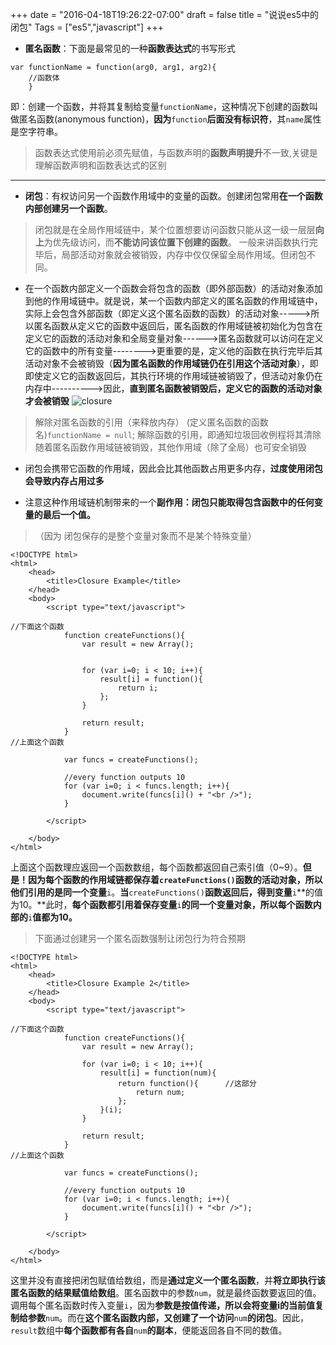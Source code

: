 +++
date = "2016-04-18T19:26:22-07:00"
draft = false
title = "说说es5中的闭包"
Tags = ["es5","javascript"]
+++
- **匿名函数**：下面是最常见的一种**函数表达式**的书写形式
```
var functionName = function(arg0, arg1, arg2){
    //函数体
    }
```

即：创建一个函数，并将其复制给变量`functionName`，这种情况下创建的函数叫做匿名函数(anonymous function)，**因为**`function`**后面没有标识符**，其`name`属性是空字符串。

> 函数表达式使用前必须先赋值，与函数声明的**函数声明提升**不一致,关键是理解函数声明和函数表达式的区别

<!--more-->
___

- **闭包**：有权访问另一个函数作用域中的变量的函数。创建闭包常用**在一个函数内部创建另一个函数**。

> 闭包就是在全局作用域链中，某个位置想要访问函数只能从这一级一层层**向上**为优先级访问，而**不能访问该位置下创建的函数**。
一般来讲函数执行完毕后，局部活动对象就会被销毁，内存中仅仅保留全局作用域。但闭包不同。

- 在一个函数内部定义一个函数会将包含的函数（即外部函数）的活动对象添加到他的作用域链中。就是说，某一个函数内部定义的匿名函数的作用域链中，实际上会包含外部函数（即定义这个匿名函数的函数）的活动对象----->所以匿名函数从定义它的函数中返回后，匿名函数的作用域链被初始化为包含在定义它的函数的活动对象和全局变量对象------>匿名函数就可以访问在定义它的函数中的所有变量-------->更重要的是，定义他的函数在执行完毕后其活动对象不会被销毁（**因为匿名函数的作用域链仍在引用这个活动对象**），即 即使定义它的函数返回后，其执行环境的作用域链被销毁了，但活动对象仍在内存中---------->因此，**直到匿名函数被销毁后，定义它的函数的活动对象才会被销毁**
![closure](https://c1.staticflickr.com/1/579/33457488141_24d2d58c5e_b.jpg)
> 解除对匿名函数的引用（来释放内存）
    (定义匿名函数的函数名)`functionName = null`;
    解除函数的引用，即通知垃圾回收例程将其清除
    随着匿名函数作用域链被销毁，其他作用域（除了全局）也可安全销毁

- 闭包会携带它函数的作用域，因此会比其他函数占用更多内存，**过度使用闭包会导致内存占用过多**


- 注意这种作用域链机制带来的一个**副作用：闭包只能取得包含函数中的任何变量的最后一个值。**
> （因为   闭包保存的是整个变量对象而不是某个特殊变量）

```
<!DOCTYPE html>
<html>
    <head>
        <title>Closure Example</title>
    </head>
    <body>
        <script type="text/javascript">

//下面这个函数
            function createFunctions(){
                var result = new Array();
                
                
                for (var i=0; i < 10; i++){
                    result[i] = function(){
                        return i;
                    };
                }
                
                return result;
            }
//上面这个函数

            var funcs = createFunctions();
            
            //every function outputs 10
            for (var i=0; i < funcs.length; i++){
                document.write(funcs[i]() + "<br />");
            }

        </script>
     
    </body>
</html>
```

上面这个函数理应返回一个函数数组，每个函数都返回自己索引值（0~9）。**但是！**因为每个函数的作用域链都保存着`createFunctions()`函数的活动对象，所以**他们引用的是同一个变量**`i`。**当**`createFunctions()`**函数返回后，得到变量**`i`**的值为10。**此时，**每个函数都引用着保存变量**`i`**的同一个变量对象，所以每个函数内部的**`i`**值都为10。**

> 下面通过创建另一个匿名函数强制让闭包行为符合预期

```
<!DOCTYPE html>
<html>
    <head>
        <title>Closure Example 2</title>
    </head>
    <body>
        <script type="text/javascript">

//下面这个函数        
            function createFunctions(){
                var result = new Array();
                
                for (var i=0; i < 10; i++){
                    result[i] = function(num){
                        return function(){      //这部分
                            return num;
                        };
                    }(i);
                }
                
                return result;
            }
//上面这个函数
            
            var funcs = createFunctions();
            
            //every function outputs 10
            for (var i=0; i < funcs.length; i++){
                document.write(funcs[i]() + "<br />");
            }

        </script>
     
    </body>
</html>
```

这里并没有直接把闭包赋值给数组，而是**通过定义一个匿名函数**，并**将立即执行该匿名函数的结果赋值给数组**。匿名函数中的参数`num`，就是最终函数要返回的值。
调用每个匿名函数时传入变量`i`，因为**参数是按值传递，所以会将变量i的当前值复制给参数**`num`。而在**这个匿名函数内部，又创建了一个访问**`num`**的闭包**。因此，`result`数组中**每个函数都有各自**`num`**的副本**，便能返回各自不同的数值。


